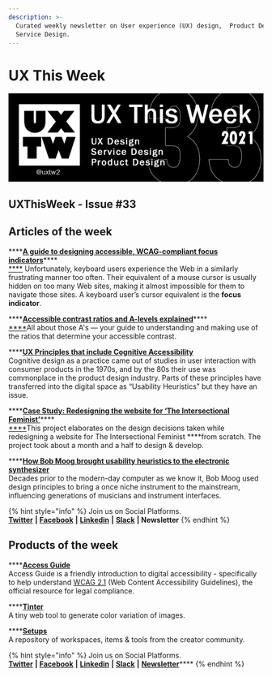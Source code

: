 ```yaml
---
description: >-
  Curated weekly newsletter on User experience (UX) design,  Product Design and
  Service Design.
---
```


# UX This Week

![](.gitbook/assets/uxtw-banner-2021-33.jpg)

## UXThisWeek - Issue \#33

## Articles of the week

\*\*\*\*[**A guide to designing accessible, WCAG-compliant focus indicators**](https://www.sarasoueidan.com/blog/focus-indicators/?ref=uxthisweek)\*\*\*\*[  
****](https://bootcamp.uxdesign.cc/8-strategies-to-help-your-ux-portfolio-stand-out-from-the-crowd-20fa1a59e102/?ref=uxthisweek) Unfortunately, keyboard users experience the Web in a similarly frustrating manner too often. Their equivalent of a mouse cursor is usually hidden on too many Web sites, making it almost impossible for them to navigate those sites. A keyboard user’s cursor equivalent is the **focus indicator**.

\*\*\*\*[**Accessible contrast ratios and A-levels explained**](https://www.getstark.co/blog/accessible-contrast-ratios-and-a-levels-explained?ref=uxthisweek)\*\*\*\*[  
****](https://uxplanet.org/10-simple-tips-to-improve-user-testing-6a86c84e2794/?ref=uxthisweek)All about those A's — your guide to understanding and making use of the ratios that determine your accessible contrast.

\*\*\*\*[**UX Principles that include Cognitive Accessibility**](https://www.ab11y.com/articles/ux-principles-that-include-cognitive-accessibility/?ref=uxthisweek)  
Cognitive design as a practice came out of studies in user interaction with consumer products in the 1970s, and by the 80s their use was commonplace in the product design industry. Parts of these principles have transferred into the digital space as “Usability Heuristics” but they have an issue.

\*\*\*\*[**Case Study: Redesigning the website for ‘The Intersectional Feminist’**](https://medium.muz.li/case-study-redesigning-the-website-for-the-intersectional-feminist-8a6c9900e675?ref=uxthisweek)\*\*\*\*[  
****](https://productcoalition.com/product-discovery-playbook-a579bbe3e572/?ref=uxthisweek)This project elaborates on the design decisions taken while redesigning a website for The Intersectional Feminist ****from scratch. The project took about a month and a half to design & develop.

\*\*\*\*[**How Bob Moog brought usability heuristics to the electronic synthesizer**  
](https://uxdesign.cc/how-bob-moog-brought-usability-heuristics-to-the-electronic-synthesizer-a6797a3a9192)Decades prior to the modern-day computer as we know it, Bob Moog used design principles to bring a once niche instrument to the mainstream, influencing generations of musicians and instrument interfaces.

{% hint style="info" %}
Join us on Social Platforms.   
[**Twitter**](https://twitter.com/uxtw2) **\|** [**Facebook**](https://www.facebook.com/webusabilityandux) **\|** [**Linkedin**](https://www.linkedin.com/groups/1875717/) **\|** [**Slack**](https://join.slack.com/t/uxthisweek/shared_invite/zt-szpdweo1-d78hso8FppFcI68Xue_9Yw) **\| Newsletter**
{% endhint %}

## Products of the week

\*\*\*\*[**Access Guide**](https://www.notion.so/alexsnotes/d6a894bb4b234af3a5da4d2632338fff?v=465d85d448264d6da49cca67a4b5c442)  
 Access Guide is a friendly introduction to digital accessibility - specifically to help understand [WCAG 2.1](https://www.w3.org/TR/WCAG21/) \(Web Content Accessibility Guidelines\), the official resource for legal compliance.

\*\*\*\*[**Tinter**](https://tinter.uxie.io/?ref=uxthisweek)  
A tiny web tool to generate color variation of images.

\*\*\*\*[**Setups**](https://setups.co/?ref=uxthisweek)  
A repository of workspaces, items & tools from the creator community.

{% hint style="info" %}
Join us on Social Platforms.  
[**Twitter**](https://twitter.com/uxtw2) **\|** [**Facebook**](https://www.facebook.com/webusabilityandux) **\|** [**Linkedin**](https://www.linkedin.com/groups/1875717/) **\|** [**Slack**](https://join.slack.com/t/uxthisweek/shared_invite/zt-szpdweo1-d78hso8FppFcI68Xue_9Yw) **\|** [**Newsletter**](https://gmail.us17.list-manage.com/subscribe?u=1b23fd286b43ac36e4acba123&id=0009036f95)\*\*\*\*
{% endhint %}



